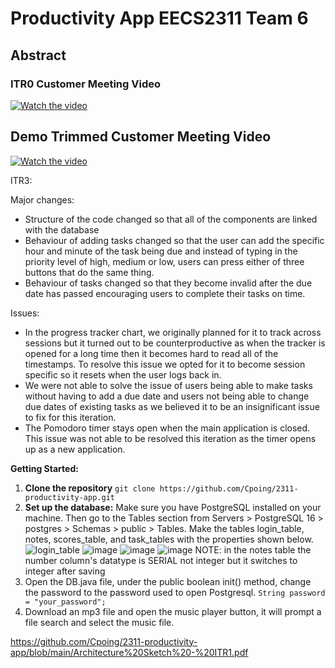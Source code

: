 # Productivity App EECS2311 Team 6
## Abstract

### ITR0 Customer Meeting Video
[![Watch the video](https://github.com/AntMa4002/2311-productivity-app/assets/114103022/4ee77143-eb48-44bf-898b-29a7f73fd19a
)](https://youtu.be/PCvcRVsgMSM)

## Demo Trimmed Customer Meeting Video
[![Watch the video](https://github.com/AntMa4002/2311-productivity-app/assets/114103022/4ee77143-eb48-44bf-898b-29a7f73fd19a
)](https://youtu.be/b8aDrwF0bdo)

ITR3:

Major changes:
- Structure of the code changed so that all of the components are linked with the database
- Behaviour of adding tasks changed so that the user can add the specific hour and minute of the task being due and instead of typing in the priority level of high, medium or low, users can press either of three buttons that do the same thing.
- Behaviour of tasks changed so that they become invalid after the due date has passed encouraging users to complete their tasks on time.

Issues:
- In the progress tracker chart, we originally planned for it to track across sessions but it turned out to be counterproductive as when the tracker is opened for a long time then it becomes hard to read all of the timestamps. To resolve this issue we opted for it to become session specific so it resets when the user logs back in.
- We were not able to solve the issue of users being able to make tasks without having to add a due date and users not being able to change due dates of existing tasks as we believed it to be an insignificant issue to fix for this iteration.
- The Pomodoro timer stays open when the main application is closed. This issue was not able to be resolved this iteration as the timer opens up as a new application. 

**Getting Started:**
1. **Clone the repository**
```git clone https://github.com/Cpoing/2311-productivity-app.git```
2. **Set up the database:**
   Make sure you have PostgreSQL installed on your machine. Then go to the Tables section from Servers > PostgreSQL 16 > postgres > Schemas > public > Tables.
   Make the tables login_table, notes, scores_table, and task_tables with the properties shown below.
![login_table](https://github.com/Cpoing/2311-productivity-app/assets/118622427/4ecfc53f-706b-4306-a894-75ccd0e5de33)
![image](https://github.com/Cpoing/2311-productivity-app/assets/118622427/c0def512-2639-424e-b521-9ccf4656ba55)
![image](https://github.com/Cpoing/2311-productivity-app/assets/118622427/c878c7ef-0f85-45d3-81fe-aa84442fe1c7)
![image](https://github.com/Cpoing/2311-productivity-app/assets/118622427/19850614-db46-46f3-8313-00b430a6a44d)
   NOTE: in the notes table the number column's datatype is SERIAL not integer but it switches to integer after saving
3. Open the DB.java file, under the public boolean init() method, change the password to the password used to open Postgresql.
   ```String password = "your_password";```
4. Download an mp3 file and open the music player button, it will prompt a file search and select the music file.


https://github.com/Cpoing/2311-productivity-app/blob/main/Architecture%20Sketch%20-%20ITR1.pdf
